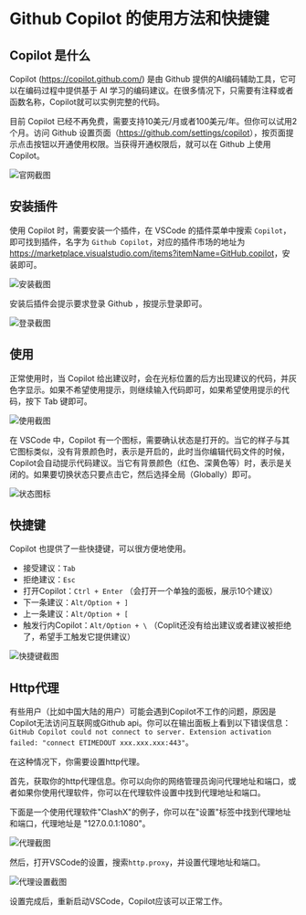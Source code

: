 # Github Copilot 的使用方法和快捷键

## Copilot 是什么

Copilot (<https://copilot.github.com/>) 是由 Github 提供的AI编码辅助工具，它可以在编码过程中提供基于 AI 学习的编码建议。在很多情况下，只需要有注释或者函数名称，Copilot就可以实例完整的代码。

目前 Copilot 已经不再免费，需要支持10美元/月或者100美元/年。但你可以试用2个月。访问 Github 设置页面（<https://github.com/settings/copilot>），按页面提示点击按钮以开通使用权限。当获得开通权限后，就可以在 Github 上使用 Copilot。

![官网截图](/attachments/vscode/copilot-usage-and-shortcut/01.website.png)

## 安装插件

使用 Copilot 时，需要安装一个插件，在 VSCode 的插件菜单中搜索 `Copilot`，即可找到插件，名字为 `Github Copilot`，对应的插件市场的地址为<https://marketplace.visualstudio.com/items?itemName=GitHub.copilot>，安装即可。

![安装截图](/attachments/vscode/copilot-usage-and-shortcut/02.install.png)

安装后插件会提示要求登录 Github ，按提示登录即可。

![登录截图](/attachments/vscode/copilot-usage-and-shortcut/03.login.png)

## 使用

正常使用时，当 Copilot 给出建议时，会在光标位置的后方出现建议的代码，并灰色字显示。如果不希望使用提示，则继续输入代码即可，如果希望使用提示的代码，按下 Tab 键即可。

![使用截图](/attachments/vscode/copilot-usage-and-shortcut/04.completion.png)

在 VSCode 中，Copilot 有一个图标，需要确认状态是打开的。当它的样子与其它图标类似，没有背景颜色时，表示是开启的，此时当你编辑代码文件的时候，Copilot会自动提示代码建议。当它有背景颜色（红色、深黄色等）时，表示是关闭的。如果要切换状态只要点击它，然后选择全局（Globally）即可。

![状态图标](/attachments/vscode/copilot-usage-and-shortcut/05.icon.png)

## 快捷键

Copilot 也提供了一些快捷键，可以很方便地使用。

- 接受建议：`Tab`
- 拒绝建议：`Esc`
- 打开Copilot：`Ctrl + Enter` （会打开一个单独的面板，展示10个建议）
- 下一条建议：`Alt/Option + ]`
- 上一条建议：`Alt/Option + [`
- 触发行内Copilot：`Alt/Option + \` （Coplit还没有给出建议或者建议被拒绝了，希望手工触发它提供建议）

![快捷键截图](/attachments/vscode/copilot-usage-and-shortcut/06.shortcut.jpg)

## Http代理

有些用户（比如中国大陆的用户）可能会遇到Copilot不工作的问题，原因是Copilot无法访问互联网或Github api。你可以在输出面板上看到以下错误信息：`GitHub Copilot could not connect to server. Extension activation failed: "connect ETIMEDOUT xxx.xxx.xxx:443"`。

在这种情况下，你需要设置http代理。

首先，获取你的http代理信息。你可以向你的网络管理员询问代理地址和端口，或者如果你使用代理软件，你可以在代理软件设置中找到代理地址和端口。

下面是一个使用代理软件"ClashX"的例子，你可以在"设置"标签中找到代理地址和端口，代理地址是 "127.0.0.1:1080"。

![代理截图](/attachments/vscode/copilot-usage-and-shortcut/07.proxy.png)

然后，打开VSCode的设置，搜索`http.proxy`，并设置代理地址和端口。

![代理设置截图](/attachments/vscode/copilot-usage-and-shortcut/08.proxy-settings.png)

设置完成后，重新启动VSCode，Copilot应该可以正常工作。
